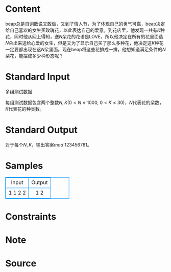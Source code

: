 
# Content

beap总是自诩敢说又敢做，又到了情人节，为了体现自己的勇气可嘉，beap决定给自己喜欢的女生买玫瑰花，以此表达自己的爱意。到花店里，他发现一共有$K$种花，同时他从网上得知，送$N$朵花的花语是LOVE，所以他决定在所有的花里面选$N$朵出来送给心爱的女生，但是又为了显示自己买了那么多种花，他决定这$K$种花一定要都出现在这$N$朵里面。现在beap将这些花排成一排，他想知道满足条件的$N$朵花，能摆成多少种形态呢？

# Standard Input

多组测试数据

每组测试数据包含两个整数$N,K$($0 < N \leq 1000$, $0< K \leq 30$)，$N$代表花的朵数，$K$代表花的种类数。

# Standard Output

对于每个$N,K$，输出答案$mod\ 123456781$。

# Samples

<style>
        table,table tr th, table tr td { border:1px solid #0094ff; }
        table { width: 200px; min-height: 25px; line-height: 25px; text-align: center; border-collapse: collapse;}   
    </style>
<table>
	<tr>
		<td>Input</td>
		<td>Output</td>
	</tr>
<tr><td>1 1
2 2</td><td>1
2</td></tr></table>


# Constraints



# Note



# Source


